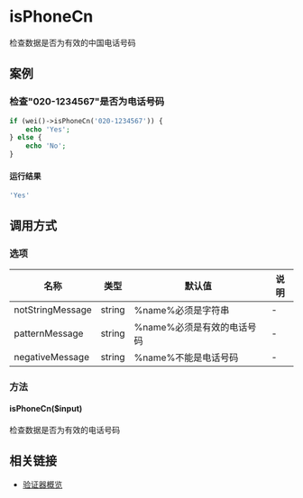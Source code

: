 isPhoneCn
=========

检查数据是否为有效的中国电话号码

案例
----

### 检查"020-1234567"是否为电话号码
```php
if (wei()->isPhoneCn('020-1234567')) {
    echo 'Yes';
} else {
    echo 'No';
}
```

#### 运行结果
```php
'Yes'
```

调用方式
--------

### 选项

| 名称                | 类型    | 默认值                                      | 说明              |
|---------------------|---------|---------------------------------------------|-------------------|
| notStringMessage    | string  | %name%必须是字符串                          | -                 |
| patternMessage      | string  | %name%必须是有效的电话号码                  | -                 |
| negativeMessage     | string  | %name%不能是电话号码                        | -                 |

### 方法

#### isPhoneCn($input)
检查数据是否为有效的电话号码

相关链接
--------

* [验证器概览](../book/validators.md)